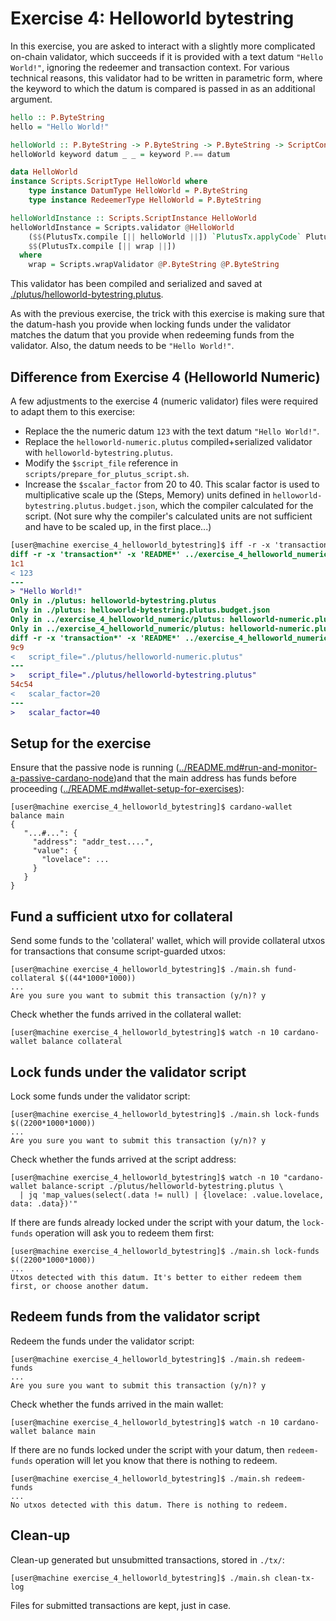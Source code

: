 # Exercise 4: Helloworld bytestring
In this exercise, you are asked to interact with a slightly more complicated on-chain validator, which succeeds if it is provided with a text datum `"Hello World!"`, ignoring the redeemer and transaction context. For various technical reasons, this validator had to be written in parametric form, where the keyword to which the datum is compared is passed in as an additional argument.
```haskell
hello :: P.ByteString
hello = "Hello World!"

helloWorld :: P.ByteString -> P.ByteString -> P.ByteString -> ScriptContext -> P.Bool
helloWorld keyword datum _ _ = keyword P.== datum

data HelloWorld
instance Scripts.ScriptType HelloWorld where
    type instance DatumType HelloWorld = P.ByteString
    type instance RedeemerType HelloWorld = P.ByteString

helloWorldInstance :: Scripts.ScriptInstance HelloWorld
helloWorldInstance = Scripts.validator @HelloWorld
    ($$(PlutusTx.compile [|| helloWorld ||]) `PlutusTx.applyCode` PlutusTx.liftCode hello)
    $$(PlutusTx.compile [|| wrap ||])
  where
    wrap = Scripts.wrapValidator @P.ByteString @P.ByteString
```

This validator has been compiled and serialized and saved at [./plutus/helloworld-bytestring.plutus](./plutus/helloworld-bytestring.plutus).

As with the previous exercise, the trick with this exercise is making sure that the datum-hash you provide when locking funds under the validator matches the datum that you provide when redeeming funds from the validator. Also, the datum needs to be `"Hello World!"`.

## Difference from Exercise 4 (Helloworld Numeric)
A few adjustments to the exercise 4 (numeric validator) files were required to adapt them to this exercise:
- Replace the the numeric datum `123` with the text datum `"Hello World!"`.
- Replace the `helloworld-numeric.plutus` compiled+serialized validator with `helloworld-bytestring.plutus`.
- Modify the `$script_file` reference in `scripts/prepare_for_plutus_script.sh`.
- Increase the `$scalar_factor` from 20 to 40. This scalar factor is used to multiplicative scale up the (Steps, Memory) units defined in `helloworld-bytestring.plutus.budget.json`, which the compiler calculated for the script. (Not sure why the compiler's calculated units are not sufficient and have to be scaled up, in the first place...)

```diff
[user@machine exercise_4_helloworld_bytestring]$ iff -r -x 'transaction*' -x 'README*' ../exercise_4_helloworld_numeric/ ./
diff -r -x 'transaction*' -x 'README*' ../exercise_4_helloworld_numeric/datum.txt ./datum.txt
1c1
< 123
---
> "Hello World!"
Only in ./plutus: helloworld-bytestring.plutus
Only in ./plutus: helloworld-bytestring.plutus.budget.json
Only in ../exercise_4_helloworld_numeric/plutus: helloworld-numeric.plutus
Only in ../exercise_4_helloworld_numeric/plutus: helloworld-numeric.plutus.budget.json
diff -r -x 'transaction*' -x 'README*' ../exercise_4_helloworld_numeric/scripts/prepare_for_plutus_script.sh ./scripts/prepare_for_plutus_script.sh
9c9
<   script_file="./plutus/helloworld-numeric.plutus"
---
>   script_file="./plutus/helloworld-bytestring.plutus"
54c54
<   scalar_factor=20
---
>   scalar_factor=40
```

## Setup for the exercise
Ensure that the passive node is running ([../README.md#run-and-monitor-a-passive-cardano-node](../README.md#run-and-monitor-a-passive-cardano-node))and that the main address has funds before proceeding ([../README.md#wallet-setup-for-exercises](../README.md#wallet-setup-for-exercises)):
```
[user@machine exercise_4_helloworld_bytestring]$ cardano-wallet balance main
{
   "...#...": {
     "address": "addr_test....",
     "value": {
       "lovelace": ...
     }
   }
}
```

## Fund a sufficient utxo for collateral
Send some funds to the 'collateral' wallet, which will provide collateral utxos for transactions that consume script-guarded utxos:
```
[user@machine exercise_4_helloworld_bytestring]$ ./main.sh fund-collateral $((44*1000*1000))
...
Are you sure you want to submit this transaction (y/n)? y
```

Check whether the funds arrived in the collateral wallet:
```
[user@machine exercise_4_helloworld_bytestring]$ watch -n 10 cardano-wallet balance collateral
```

## Lock funds under the validator script
Lock some funds under the validator script:
```
[user@machine exercise_4_helloworld_bytestring]$ ./main.sh lock-funds $((2200*1000*1000))
...
Are you sure you want to submit this transaction (y/n)? y
```

Check whether the funds arrived at the script address:
```
[user@machine exercise_4_helloworld_bytestring]$ watch -n 10 "cardano-wallet balance-script ./plutus/helloworld-bytestring.plutus \
  | jq 'map_values(select(.data != null) | {lovelace: .value.lovelace, data: .data})'"
```

If there are funds already locked under the script with your datum, the `lock-funds` operation will ask you to redeem them first:
```
[user@machine exercise_4_helloworld_bytestring]$ ./main.sh lock-funds $((2200*1000*1000))
...
Utxos detected with this datum. It's better to either redeem them first, or choose another datum.
```

## Redeem funds from the validator script
Redeem the funds under the validator script:
```
[user@machine exercise_4_helloworld_bytestring]$ ./main.sh redeem-funds
...
Are you sure you want to submit this transaction (y/n)? y
```

Check whether the funds arrived in the main wallet:
```
[user@machine exercise_4_helloworld_bytestring]$ watch -n 10 cardano-wallet balance main
```

If there are no funds locked under the script with your datum, then `redeem-funds` operation will let you know that there is nothing to redeem.
```
[user@machine exercise_4_helloworld_bytestring]$ ./main.sh redeem-funds
...
No utxos detected with this datum. There is nothing to redeem.
```

## Clean-up
Clean-up generated but unsubmitted transactions, stored in `./tx/`:
```
[user@machine exercise_4_helloworld_bytestring]$ ./main.sh clean-tx-log
```

Files for submitted transactions are kept, just in case.
